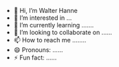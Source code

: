 - 👋 Hi, I’m Walter Hanne
- 👀 I’m interested in ...
- 🌱 I’m currently learning .......
- 💞️ I’m looking to collaborate on ......
- 📫 How to reach me ........
- 😄 Pronouns: ......
- ⚡ Fun fact: ......

<!---
waitzhanne/waitzhanne is a ✨ special ✨ repository because its `README.md` (this file) appears on your GitHub profile.
You can click the Preview link to take a look at your changes.
--->
